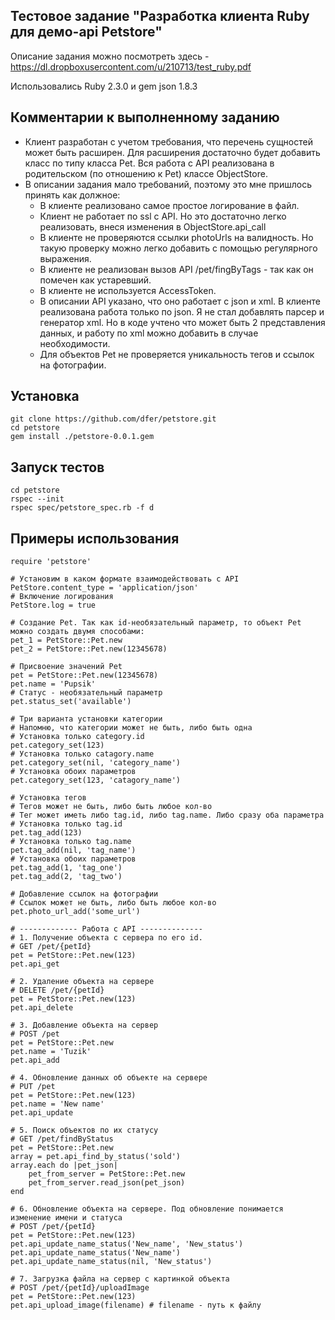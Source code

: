 ## Тестовое задание "Разработка клиента Ruby для демо-api Petstore"

Описание задания можно посмотреть здесь - https://dl.dropboxusercontent.com/u/210713/test_ruby.pdf

Использовались Ruby 2.3.0 и gem json 1.8.3

## Комментарии к выполненному заданию
* Клиент разработан с учетом требования, что перечень сущностей может быть расширен. Для расширения достаточно будет добавить класс по типу класса Pet. Вся работа с API реализована в родительском (по отношению к Pet) классе ObjectStore.
* В описании задания мало требований, поэтому это мне пришлось принять как должное:
    * В клиенте реализовано самое простое логирование в файл.
    * Клиент не работает по ssl с API. Но это достаточно легко реализовать, внеся изменения в ObjectStore.api_call
    * В клиенте не проверяются ссылки photoUrls на валидность. Но такую проверку можно легко добавить с помощью регулярного выражения.
    * В клиенте не реализован вызов API /pet/fingByTags - так как он помечен как устаревший.
    * В клиенте не используется AccessToken.
    * В описании API указано, что оно работает c json и xml. В клиенте реализована работа только по json. Я не стал добавлять парсер и генератор xml. Но в коде учтено что может быть 2 представления данных, и работу по xml можно добавить в случае необходимости.
    * Для объектов Pet не проверяется уникальность тегов и ссылок на фотографии.

## Установка 
    git clone https://github.com/dfer/petstore.git 
    cd petstore
    gem install ./petstore-0.0.1.gem

## Запуск тестов
    cd petstore
    rspec --init
    rspec spec/petstore_spec.rb -f d

## Примеры использования
    require 'petstore'

    # Установим в каком формате взаимодействовать с API
    PetStore.content_type = 'application/json'
    # Включение логирования
    PetStore.log = true 
    
    # Создание Pet. Так как id-необязательный параметр, то объект Pet можно создать двумя способами:
    pet_1 = PetStore::Pet.new
    pet_2 = PetStore::Pet.new(12345678)

    # Присвоение значений Pet
    pet = PetStore::Pet.new(12345678)
    pet.name = 'Pupsik'
    # Статус - необязательный параметр
    pet.status_set('available')
    
    # Три варианта установки категории
    # Напомню, что категории может не быть, либо быть одна
    # Установка только category.id
    pet.category_set(123)
    # Установка только catagory.name
    pet.category_set(nil, 'category_name')
    # Установка обоих параметров
    pet.category_set(123, 'catagory_name')

    # Установка тегов
    # Тегов может не быть, либо быть любое кол-во
    # Тег может иметь либо tag.id, либо tag.name. Либо сразу оба параметра
    # Установка только tag.id
    pet.tag_add(123)
    # Установка только tag.name
    pet.tag_add(nil, 'tag_name')
    # Установка обоих параметров
    pet.tag_add(1, 'tag_one')
    pet.tag_add(2, 'tag_two')

    # Добавление ссылок на фотографии
    # Ссылок может не быть, либо быть любое кол-во
    pet.photo_url_add('some_url')

    # ------------- Работа с API --------------
    # 1. Получение объекта с сервера по его id.
    # GET /pet/{petId}
    pet = PetStore::Pet.new(123)
    pet.api_get

    # 2. Удаление объекта на сервере
    # DELETE /pet/{petId}
    pet = PetStore::Pet.new(123)
    pet.api_delete

    # 3. Добавление объекта на сервер
    # POST /pet
    pet = PetStore::Pet.new
    pet.name = 'Tuzik'
    pet.api_add

    # 4. Обновление данных об объекте на сервере
    # PUT /pet
    pet = PetStore::Pet.new(123)
    pet.name = 'New name'
    pet.api_update

    # 5. Поиск объектов по их статусу
    # GET /pet/findByStatus
    pet = PetStore::Pet.new
    array = pet.api_find_by_status('sold')
    array.each do |pet_json|
        pet_from_server = PetStore::Pet.new
        pet_from_server.read_json(pet_json)
    end

    # 6. Обновление объекта на сервере. Под обновление понимается изменение имени и статуса
    # POST /pet/{petId}
    pet = PetStore::Pet.new(123)
    pet.api_update_name_status('New_name', 'New_status')
    pet.api_update_name_status('New_name')
    pet.api_update_name_status(nil, 'New_status')

    # 7. Загрузка файла на сервер с картинкой объекта
    # POST /pet/{petId}/uploadImage
    pet = PetStore::Pet.new(123)
    pet.api_upload_image(filename) # filename - путь к файлу